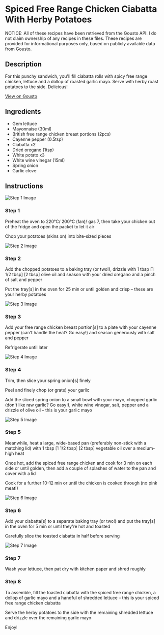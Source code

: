 # Spiced Free Range Chicken Ciabatta With Herby Potatoes

NOTICE: All of these recipes have been retrieved from the Gousto API. I do not claim ownership of any recipes in these files. These recipes are provided for informational purposes only, based on publicly available data from Gousto.

## Description

For this punchy sandwich, you'll fill ciabatta rolls with spicy free range chicken, lettuce and a dollop of roasted garlic mayo. Serve with herby roast potatoes to the side. Delicious!

[View on Gousto](https://www.gousto.co.uk/recipes/cookbook/spiced-free-range-chicken-ciabatta-with-herby-potatoes)

## Ingredients

- Gem lettuce
- Mayonnaise (30ml)
- British free range chicken breast portions (2pcs)
- Cayenne pepper (0.5tsp)
- Ciabatta x2
- Dried oregano (1tsp)
- White potato x3
- White wine vinegar (15ml)
- Spring onion
- Garlic clove

## Instructions

![Step 1 Image](https://production-media.gousto.co.uk/cms/recipe-step-image/Step-1-1703070061629-x200.jpg)

### Step 1

Preheat the oven to 220°C/ 200°C (fan)/ gas 7, then take your chicken out of the fridge and open the packet to let it air

Chop your potatoes (skins on) into bite-sized pieces

![Step 2 Image](https://production-media.gousto.co.uk/cms/recipe-step-image/Step-2-1703070064611-x200.jpg)

### Step 2

Add the chopped potatoes to a baking tray (or two!), drizzle with 1 tbsp <span class="text-purple">[1 1/2 tbsp]</span> <span class="text-danger">[2 tbsp] </span>olive oil and season with your dried oregano and a pinch of salt and pepper

Put the tray[s] in the oven for 25 min or until golden and crisp – these are your herby potatoes

![Step 3 Image](https://production-media.gousto.co.uk/cms/recipe-step-image/Step-3-1703070067830-x200.jpg)

### Step 3

Add your free range chicken breast portion[s] to a plate with your cayenne pepper (can't handle the heat? Go easy!) and season generously with salt and pepper

Refrigerate until later

![Step 4 Image](https://production-media.gousto.co.uk/cms/recipe-step-image/Step-4-1703070071327-x200.jpg)

### Step 4

Trim, then slice your spring onion[s] finely

Peel and finely chop (or grate) your garlic

Add the sliced spring onion to a small bowl with your mayo, chopped garlic (don't like raw garlic? Go easy!), white wine vinegar, salt, pepper and a drizzle of olive oil – this is your garlic mayo

![Step 5 Image](https://production-media.gousto.co.uk/cms/recipe-step-image/Step-5-1703070074858-x200.jpg)

### Step 5

Meanwhile, heat a large, wide-based pan (preferably non-stick with a matching lid) with 1 tbsp <span class="text-purple">[1 1/2 tbsp]</span><span class="text-danger"> [2 tbsp]</span> vegetable oil over a medium-high heat

Once hot, add the spiced free range chicken and cook for 3 min on each side or until golden, then add a couple of splashes of water to the pan and cover with a lid

Cook for a further 10-12 min or until the chicken is cooked through (no pink meat!)

![Step 6 Image](https://production-media.gousto.co.uk/cms/recipe-step-image/Step-6-1703070079308-x200.jpg)

### Step 6

Add your ciabatta[s] to a separate baking tray (or two!) and put the tray[s] in the oven for 5 min or until they're hot and toasted

Carefully slice the toasted ciabatta in half before serving

![Step 7 Image](https://production-media.gousto.co.uk/cms/recipe-step-image/Step-7-1703070081676-x200.jpg)

### Step 7

Wash your lettuce, then pat dry with kitchen paper and shred roughly

### Step 8

To assemble, fill the toasted ciabatta with the spiced free range chicken, a dollop of garlic mayo and a handful of shredded lettuce – this is your spiced free range chicken ciabatta

Serve the herby potatoes to the side with the remaining shredded lettuce and drizzle over the remaining garlic mayo

Enjoy!

